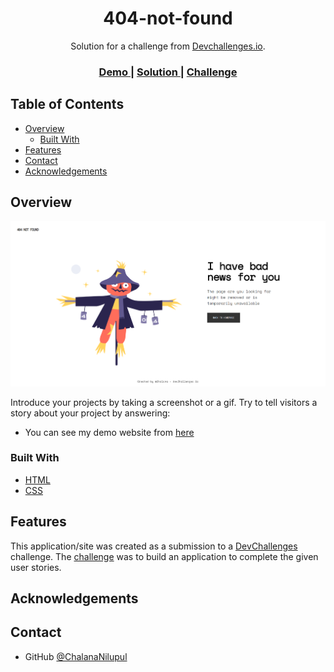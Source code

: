 <!-- Please update value in the {}  -->

<h1 align="center">404-not-found</h1>

<div align="center">
   Solution for a challenge from  <a href="http://devchallenges.io" target="_blank">Devchallenges.io</a>.
</div>

<div align="center">
  <h3>
    <a href="https://{your-demo-link.your-domain}">
      Demo
    </a>
    <span> | </span>
    <a href="https://{your-url-to-the-solution}">
      Solution
    </a>
    <span> | </span>
    <a href="https://devchallenges.io/challenges/wBunSb7FPrIepJZAg0sY">
      Challenge
    </a>
  </h3>
</div>

<!-- TABLE OF CONTENTS -->

## Table of Contents

- [Overview](#overview)
   - [Built With](#built-with)
- [Features](#features)
- [Contact](#contact)
- [Acknowledgements](#acknowledgements)

<!-- OVERVIEW -->

## Overview

![screenshot](./Screenshot.png)

Introduce your projects by taking a screenshot or a gif. Try to tell visitors a story about your project by answering:

- You can see my demo website from [here](https://legendary-salmiakki-ab6267.netlify.app)
<!--- What was your experience?
- What have you learned/improved?
- Your wisdom? :)  -->

### Built With

<!-- This section should list any major frameworks that you built your project using. Here are a few examples.-->

- [HTML](https://www.w3schools.com/html/)
- [CSS](https://www.w3schools.com/css/)


## Features

<!-- List the features of your application or follow the template. Don't share the figma file here :) -->

This application/site was created as a submission to a [DevChallenges](https://devchallenges.io/challenges) challenge. The [challenge](https://devchallenges.io/challenges/wBunSb7FPrIepJZAg0sY) was to build an application to complete the given user stories.


## Acknowledgements

<!-- This section should list any articles or add-ons/plugins that helps you to complete the project. This is optional but it will help you in the future. For exmpale -->
<!---
- [Steps to replicate a design with only HTML and CSS](https://devchallenges-blogs.web.app/how-to-replicate-design/)
- [Node.js](https://nodejs.org/)
- [Marked - a markdown parser](https://github.com/chjj/marked)  -->

## Contact

<!---- Website [your-website.com](https://{your-web-site-link})-->
- GitHub [@ChalanaNilupul](https://github.com/ChalanaNilupul)
<!---- Twitter [@your-twitter](https://{twitter.com/your-username})-->

